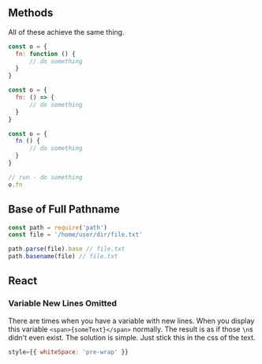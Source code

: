 ## Methods

All of these achieve the same thing.

``` js
const o = {
  fn: function () {
      // do something
  }
}

const o = {
  fn: () => {
      // do something
  }
}

const o = {
  fn () {
      // do something
  }
}

// run - do something
o.fn
```

## Base of Full Pathname

``` js
const path = require('path')
const file = '/home/user/dir/file.txt'

path.parse(file).base // file.txt
path.basename(file) // file.txt
```

## React

### Variable New Lines Omitted

There are times when you have a variable with new lines. When you display this variable `<span>{someText}</span>` normally. The result is as if those `\n`s didn't even exist. The solution is simple. Just stick this in the css of the text.

``` js
style={{ whiteSpace: 'pre-wrap' }}
```
